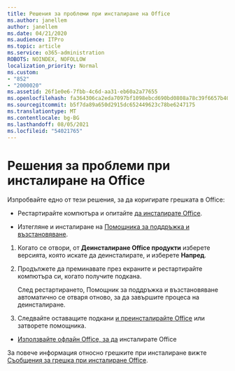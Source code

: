 ```yaml
---
title: Решения за проблеми при инсталиране на Office
ms.author: janellem
author: janellem
ms.date: 04/21/2020
ms.audience: ITPro
ms.topic: article
ms.service: o365-administration
ROBOTS: NOINDEX, NOFOLLOW
localization_priority: Normal
ms.custom:
- "852"
- "2000020"
ms.assetid: 26f1e0e6-7fbb-4c6d-aa31-eb60a2a77655
ms.openlocfilehash: fa364306ca2eda7097bf1098ebcd690bd0808a78c39f6657b4049b8e85897dac
ms.sourcegitcommit: b5f7da89a650d2915dc652449623c78be6247175
ms.translationtype: MT
ms.contentlocale: bg-BG
ms.lasthandoff: 08/05/2021
ms.locfileid: "54021765"
---
```

# <a name="solutions-for-issues-while-installing-office"></a>Решения за проблеми при инсталиране на Office

Изпробвайте едно от тези решения, за да коригирате грешката в Office:
  
- Рестартирайте компютъра и опитайте [да инсталирате Office](https://portal.office.com/OLS/MySoftware.aspx).

- Изтегляне и инсталиране на [Помощника за поддръжка и възстановяване](https://aka.ms/SARA-OfficeUninstall-Alchemy).

1. Когато се отвори, от **Деинсталиране Office продукти** изберете версията, която искате да деинсталирате, и изберете **Напред**.

2. Продължете да преминавате през екраните и рестартирайте компютъра си, когато получите подкана.

    След рестартирането, Помощник за поддръжка и възстановяване автоматично се отваря отново, за да завършите процеса на деинсталиране.

3. Следвайте оставащите подкани [и преинсталирайте Office](https://portal.office.com/OLS/MySoftware.aspx) или затворете помощника.

- [Използвайте офлайн Office, за да](https://support.office.com/article/f0a85fe7-118f-41cb-a791-d59cef96ad1c?wt.mc_id=Alchemy_ClientDIA) инсталирате Office

За повече информация относно грешките при инсталиране вижте [Съобщения за грешка при инсталиране Office](https://support.office.com/article/35ff2def-e0b2-4dac-9784-4cf212c1f6c2#BKMK_ErrorMessages).
  